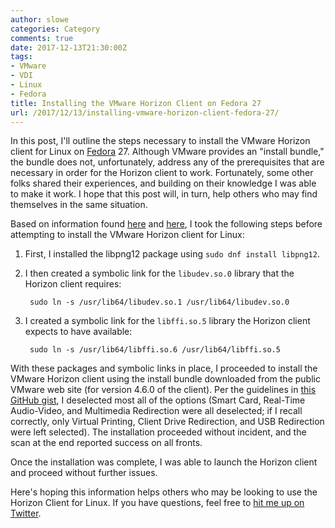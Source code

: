 ```yaml
---
author: slowe
categories: Category
comments: true
date: 2017-12-13T21:30:00Z
tags:
- VMware
- VDI
- Linux
- Fedora
title: Installing the VMware Horizon Client on Fedora 27
url: /2017/12/13/installing-vmware-horizon-client-fedora-27/
---
```


In this post, I'll outline the steps necessary to install the VMware Horizon client for Linux on [Fedora][link-3] 27. Although VMware provides an "install bundle," the bundle does not, unfortunately, address any of the prerequisites that are necessary in order for the Horizon client to work. Fortunately, some other folks shared their experiences, and building on their knowledge I was able to make it work. I hope that this post will, in turn, help others who may find themselves in the same situation.<!--more-->

Based on information found [here][link-1] and [here][link-2], I took the following steps before attempting to install the VMware Horizon client for Linux:

1. First, I installed the libpng12 package using `sudo dnf install libpng12`.

2. I then created a symbolic link for the `libudev.so.0` library that the Horizon client requires:

        sudo ln -s /usr/lib64/libudev.so.1 /usr/lib64/libudev.so.0

3. I created a symbolic link for the `libffi.so.5` library the Horizon client expects to have available:

        sudo ln -s /usr/lib64/libffi.so.6 /usr/lib64/libffi.so.5

With these packages and symbolic links in place, I proceeded to install the VMware Horizon client using the install bundle downloaded from the public VMware web site (for version 4.6.0 of the client). Per the guidelines in [this GitHub gist][link-2], I deselected most all of the options (Smart Card, Real-Time Audio-Video, and Multimedia Redirection were all deselected; if I recall correctly, only Virtual Printing, Client Drive Redirection, and USB Redirection were left selected). The installation proceeded without incident, and the scan at the end reported success on all fronts.

Once the installation was complete, I was able to launch the Horizon client and proceed without further issues.

Here's hoping this information helps others who may be looking to use the Horizon Client for Linux. If you have questions, feel free to [hit me up on Twitter][link-4].



[link-1]: https://ask.fedoraproject.org/en/question/96796/vmware-horizon-client-fedora-24/
[link-2]: https://gist.github.com/pcurylo/e0893230d3f50f9143f97ba46b15add5
[link-3]: https://getfedora.org/
[link-4]: https://twitter.com/scott_lowe
